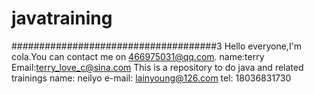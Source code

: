 javatraining
============
#####################################3
Hello everyone,I'm cola.You can  contact me on 466975031@qq.com.
name:terry
Email:terry_love_c@sina.com
This is a repository to do java and related trainings
name:  neilyo
e-mail:  lainyoung@126.com
tel:  18036831730
